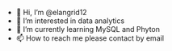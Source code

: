 - 👋 Hi, I’m @elangrid12
- 👀 I’m interested in data analytics
- 🌱 I’m currently learning MySQL and Phyton
- 📫 How to reach me please contact by email

<!---
elangrid12/elangrid12 is a ✨ special ✨ repository because its `README.md` (this file) appears on your GitHub profile.
You can click the Preview link to take a look at your changes.
--->
